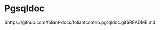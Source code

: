 # Pgsqldoc

<include sethead="2" nohead="true">
    $https://github.com/foliant-docs/foliantcontrib.pgsqldoc.git$README.md
</include>
